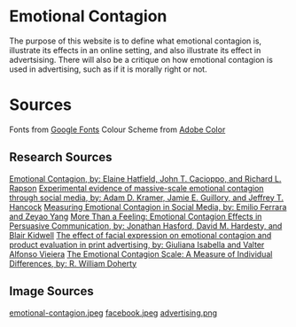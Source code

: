 # Emotional Contagion

The purpose of this website is to define what emotional contagion is, illustrate its effects in an online setting, and also illustrate its effect in advertsising. There will also be a critique on how emotional contagion is used in advertising, such as if it is morally right or not.

# Sources

Fonts from [Google Fonts](https://fonts.google.com/)
Colour Scheme from [Adobe Color](https://color.adobe.com/)

## Research Sources

[Emotional Contagion, by: Elaine Hatfield, John T. Cacioppo, and Richard L. Rapson](https://journals.sagepub.com/doi/pdf/10.1111/1467-8721.ep10770953?casa_token=GuI6ZVM9zowAAAAA:p2rs8CnLywTixoHOy8WHDBvK7keShiQZxOQ80Ct5VPhYV_bkl_cuepWweQYviOqyAwcCtMsEn2_tBQ)
[Experimental evidence of massive-scale emotional contagion through social media, by: Adam D. Kramer, Jamie E. Guillory, and Jeffrey T. Hancock](https://www.pnas.org/doi/abs/10.1073/pnas.1320040111)
[Measuring Emotional Contagion in Social Media, by: Emilio Ferrara and Zeyao Yang](https://journals.plos.org/plosone/article?id=10.1371/journal.pone.0142390)
[More Than a Feeling: Emotional Contagion Effects in Persuasive Communication, by: Jonathan Hasford, David M. Hardesty, and Blair Kidwell](https://journals.sagepub.com/doi/full/10.1509/jmr.13.0081?casa_token=VtO1z2-rbmcAAAAA%3ACHYPOA9lWoMbyQHATDCtM5WZevJfWXxxFgeEATeh11cIk21VMYJbNzEyIsPo9uuUtQnfQ4At9XSzoQ)
[The effect of facial expression on emotional contagion and product evaluation in print advertising, by: Giuliana Isabella and Valter Alfonso Vieiera](https://www.scielo.br/j/rmj/a/KXh9XYrxhRWXVzLvZfrY8Dx/?format=html&lang=en)
[The Emotional Contagion Scale: A Measure of Individual Differences, by: R. William Doherty](https://link.springer.com/article/10.1023/A:1024956003661)

## Image Sources

[emotional-contagion.jpeg](https://www.theemotionmachine.com/how-to-use-the-power-of-emotional-contagion-to-change-your-mood/)
[facebook.jpeg](https://www.cbsnews.com/news/controversial-facebook-emotion-study-journal-responds/)
[advertising.png](https://www.emerald.com/insight/content/doi/10.1108/RAUSP-03-2019-0038/full/html)